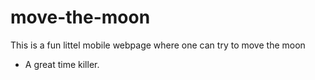 # move-the-moon

This is a fun littel mobile webpage where one can try to move the moon 
- A great time killer.

